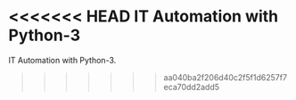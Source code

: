 <<<<<<< HEAD
IT Automation with Python-3
=======
IT Automation with Python-3.
>>>>>>> aa040ba2f206d40c2f5f1d6257f7eca70dd2add5
